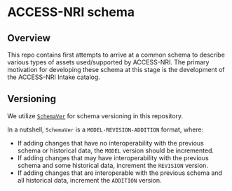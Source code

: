# ACCESS-NRI schema

## Overview

This repo contains first attempts to arrive at a common schema to describe various types of assets used/supported by ACCESS-NRI. The primary motivation for developing these schema at this stage is the development of the ACCESS-NRI Intake catalog.

## Versioning

We utilize [`SchemaVer`](https://docs.snowplow.io/docs/pipeline-components-and-applications/iglu/common-architecture/schemaver/) for schema versioning in this repository.

In a nutshell, `SchemaVer` is a `MODEL-REVISION-ADDITION` format, where:

* If adding changes that have no interoperability with the previous schema or historical data, the `MODEL` version should be incremented.
* If adding changes that may have interoperability with the previous schema and some historical data, increment the `REVISION` version.
* If adding changes that are interoperable with the previous schema and all historical data, increment the `ADDITION` version.
